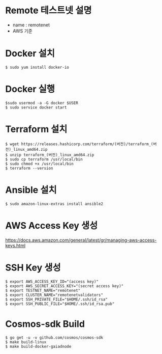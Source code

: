 # Remote 테스트넷 설명

- name : remotenet
- AWS 기준

# Docker 설치

<pre><code>$ sudo yum install docker-io</code></pre>

# Docker 실행

<pre><code>$sudo usermod -a -G docker $USER
$ sudo service docker start</code></pre>

# Terraform 설치

<pre><code>$ wget https://releases.hashicorp.com/terraform/(버전)/terraform_(버전)_linux_amd64.zip
$ unzip terraform_(버전)_linux_amd64.zip
$ sudo cp terraform /usr/local/bin
$ sudo chmod +x /usr/local/bin
$ terraform --version</code></pre>

# Ansible 설치

<pre><code>$ sudo amazon-linux-extras install ansible2</code></pre>

# AWS Access Key 생성

https://docs.aws.amazon.com/general/latest/gr/managing-aws-access-keys.html

# SSH Key 생성

<pre><code>$ export AWS_ACCESS_KEY_ID="(access key)"
$ export AWS_SECRET_ACCESS_KEY="(secret access key)"
$ export TESTNET_NAME="remotenet"
$ export CLUSTER_NAME="remotenetvalidators"
$ export SSH_PRIVATE_FILE="$HOME/.ssh/id_rsa"
$ export SSH_PUBLIC_FILE="$HOME/.ssh/id_rsa.pub"</code></pre>

# Cosmos-sdk Build

<pre><code>$ go get -u -v github.com/cosmos/cosmos-sdk
$ make build-linux
$ make build-docker-gaiadnode</code></pre>